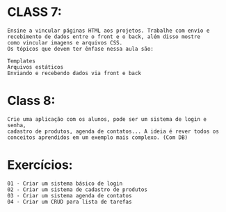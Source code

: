 # CLASS 7:
    Ensine a vincular páginas HTML aos projetos. Trabalhe com envio e
    recebimento de dados entre o front e o back, além disso mostre 
    como vincular imagens e arquivos CSS.
    Os tópicos que devem ter ênfase nessa aula são:

    Templates
    Arquivos estáticos
    Enviando e recebendo dados via front e back


# Class 8:
    Crie uma aplicação com os alunos, pode ser um sistema de login e senha,
    cadastro de produtos, agenda de contatos... A ideia é rever todos os
    conceitos aprendidos em um exemplo mais complexo. (Com DB)


# Exercícios:
    01 - Criar um sistema básico de login
    02 - Criar um sistema de cadastro de produtos
    03 - Criar um sistema agenda de contatos
    04 - Criar um CRUD para lista de tarefas